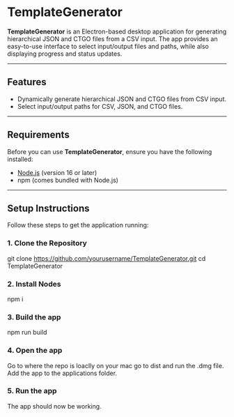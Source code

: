 # TemplateGenerator

**TemplateGenerator** is an Electron-based desktop application for generating hierarchical JSON and CTGO files from a CSV input. The app provides an easy-to-use interface to select input/output files and paths, while also displaying progress and status updates.

---

## Features

- Dynamically generate hierarchical JSON and CTGO files from CSV input.
- Select input/output paths for CSV, JSON, and CTGO files.

---

## Requirements

Before you can use **TemplateGenerator**, ensure you have the following installed:

- [Node.js](https://nodejs.org/) (version 16 or later)
- npm (comes bundled with Node.js)

---

## Setup Instructions

Follow these steps to get the application running:

### 1. Clone the Repository
git clone https://github.com/yourusername/TemplateGenerator.git
cd TemplateGenerator

### 2. Install Nodes
npm i

### 3. Build the app
npm run build

### 4. Open the app 
Go to where the repo is loaclly on your mac go to dist and run the .dmg file.
Add the app to the applications folder.

### 5. Run the app
The app should now be working.
